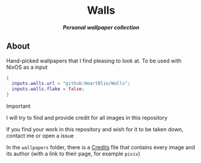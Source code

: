 <h1 align="center"> Walls </h1>

<h5 align="center"> Personal wallpaper collection</h5>

## About

Hand-picked wallpapers that I find pleasing to look at. To be used with NixOS as a input

```nix
{
  inputs.walls.url = "github:HeartBlin/Walls";
  inputs.walls.flake = false;
}
```
> [!IMPORTANT]
>
> I will try to find and provide credit for all images in this repository
>
> If you find your work in this repository and wish for it to be taken down, contact me or open a issue
>
> In the ``wallpapers`` folder, there is a [Credits](/wallpapers/CREDITS.md) file that contains every image and its author (with a link to their page, for example ``pixiv``)

